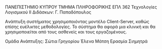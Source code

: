 ΠΑΝΕΠΙΣΤΗΜΙΟ ΚΥΠΡΟΥ
ΤΜΗΜΑ ΠΛΗΡΟΦΟΡΙΚΗΣ
ΕΠΛ 362 Τεχνολογίες Λογισμικού ΙΙ
Διδάσκων: Γ. Παπαδόπουλος

Aνάπτυξη συστήματος χρησιμοποιόντας μοντέλο Client-Server, καθώς επίσης ευέλικτες μεθοδολογίες. Το σύστημα θα αφορά μια κλινική και θα χρησιμοποιείται από τους ασθενείς και τους εργαζομένους.

Ομάδα Ανάπτυξης:
Σώτια Γρηγορίου
Έλενα Μάτση
Ερασμία Σιημητρά
